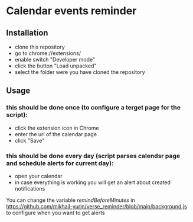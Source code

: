 # Calendar events reminder

## Installation
- clone this repository
- go to chrome://extensions/
- enable switch "Developer mode"
- click the button "Load unpacked"
- select the folder were you have cloned the repository

## Usage
### this should be done once (to configure a terget page for the script):
- click the extension icon in Chrome
- enter the url of the calendar page
- click "Save"
### this should be done every day (script parses calendsr page and schedule alerts for current day):
- open your calendar
- in case everything is working you will get an alert about created notifications


You can change the variable _remindBeforeMinutes_ in https://github.com/mikhail-yurin/verse_reminder/blob/main/background.js to configure when you want to get alerts
